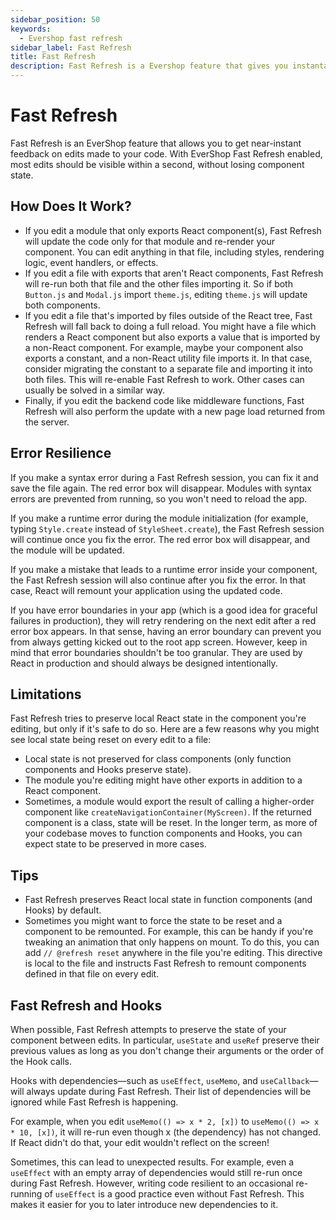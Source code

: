 ```yaml
---
sidebar_position: 50
keywords:
  - Evershop fast refresh
sidebar_label: Fast Refresh
title: Fast Refresh
description: Fast Refresh is a Evershop feature that gives you instantaneous update on edits made to your code. It is enabled by default in the development mode.
---
```


# Fast Refresh

Fast Refresh is an EverShop feature that allows you to get near-instant feedback on edits made to your code. With EverShop Fast Refresh enabled, most edits should be visible within a second, without losing component state.

## How Does It Work?

- If you edit a module that only exports React component(s), Fast Refresh will update the code only for that module and re-render your component. You can edit anything in that file, including styles, rendering logic, event handlers, or effects.
- If you edit a file with exports that aren't React components, Fast Refresh will re-run both that file and the other files importing it. So if both `Button.js` and `Modal.js` import `theme.js`, editing `theme.js` will update both components.
- If you edit a file that's imported by files outside of the React tree, Fast Refresh will fall back to doing a full reload. You might have a file which renders a React component but also exports a value that is imported by a non-React component. For example, maybe your component also exports a constant, and a non-React utility file imports it. In that case, consider migrating the constant to a separate file and importing it into both files. This will re-enable Fast Refresh to work. Other cases can usually be solved in a similar way.
- Finally, if you edit the backend code like middleware functions, Fast Refresh will also perform the update with a new page load returned from the server.

## Error Resilience

If you make a syntax error during a Fast Refresh session, you can fix it and save the file again. The red error box will disappear. Modules with syntax errors are prevented from running, so you won't need to reload the app.

If you make a runtime error during the module initialization (for example, typing `Style.create` instead of `StyleSheet.create`), the Fast Refresh session will continue once you fix the error. The red error box will disappear, and the module will be updated.

If you make a mistake that leads to a runtime error inside your component, the Fast Refresh session will also continue after you fix the error. In that case, React will remount your application using the updated code.

If you have error boundaries in your app (which is a good idea for graceful failures in production), they will retry rendering on the next edit after a red error box appears. In that sense, having an error boundary can prevent you from always getting kicked out to the root app screen. However, keep in mind that error boundaries shouldn't be too granular. They are used by React in production and should always be designed intentionally.

## Limitations

Fast Refresh tries to preserve local React state in the component you're editing, but only if it's safe to do so. Here are a few reasons why you might see local state being reset on every edit to a file:

- Local state is not preserved for class components (only function components and Hooks preserve state).
- The module you're editing might have other exports in addition to a React component.
- Sometimes, a module would export the result of calling a higher-order component like `createNavigationContainer(MyScreen)`. If the returned component is a class, state will be reset.
  In the longer term, as more of your codebase moves to function components and Hooks, you can expect state to be preserved in more cases.

## Tips

- Fast Refresh preserves React local state in function components (and Hooks) by default.
- Sometimes you might want to force the state to be reset and a component to be remounted. For example, this can be handy if you're tweaking an animation that only happens on mount. To do this, you can add `// @refresh reset` anywhere in the file you're editing. This directive is local to the file and instructs Fast Refresh to remount components defined in that file on every edit.

## Fast Refresh and Hooks

When possible, Fast Refresh attempts to preserve the state of your component between edits. In particular, `useState` and `useRef` preserve their previous values as long as you don't change their arguments or the order of the Hook calls.

Hooks with dependencies—such as `useEffect`, `useMemo`, and `useCallback`—will always update during Fast Refresh. Their list of dependencies will be ignored while Fast Refresh is happening.

For example, when you edit `useMemo(() => x * 2, [x])` to `useMemo(() => x * 10, [x])`, it will re-run even though x (the dependency) has not changed. If React didn't do that, your edit wouldn't reflect on the screen!

Sometimes, this can lead to unexpected results. For example, even a `useEffect` with an empty array of dependencies would still re-run once during Fast Refresh. However, writing code resilient to an occasional re-running of `useEffect` is a good practice even without Fast Refresh. This makes it easier for you to later introduce new dependencies to it.
